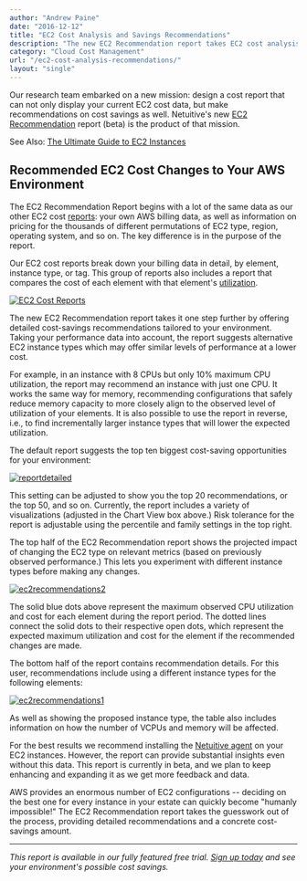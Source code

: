 ```yaml
---
author: "Andrew Paine"
date: "2016-12-12"
title: "EC2 Cost Analysis and Savings Recommendations"
description: "The new EC2 Recommendation report takes EC2 cost analysis one step further by offering detailed cost-savings recommendations tailored to your environment."
category: "Cloud Cost Management"
url: "/ec2-cost-analysis-recommendations/"
layout: "single"
---
```


Our research team embarked on a new mission: design a cost report that can not only display your current EC2 cost data, but make recommendations on cost savings as well. Netuitive's new [EC2 Recommendation](https://help.netuitive.com/Content/Reports/ec2_recommendation_report.htm) report (beta) is the product of that mission.

See Also: [The Ultimate Guide to EC2 Instances](https://www.metricly.com/ec2-instances/)

Recommended EC2 Cost Changes to Your AWS Environment
----------------------------------------------------

The EC2 Recommendation Report begins with a lot of the same data as our other EC2 cost [reports](https://www.metricly.com/demystify-your-ec2-cost-analysis): your own AWS billing data, as well as information on pricing for the thousands of different permutations of EC2 type, region, operating system, and so on. The key difference is in the purpose of the report.

Our EC2 cost reports break down your billing data in detail, by element, instance type, or tag. This group of reports also includes a report that compares the cost of each element with that element's [utilization](https://www.metricly.com/subtleties-ec2-cpu-utilization).

[![EC2 Cost Reports](https://www.metricly.com/wp-content/uploads/2017/07/EC2ReportsEdited-1024x528.png)](https://www.metricly.com/wp-content/uploads/2017/07/EC2ReportsEdited.png)

The new EC2 Recommendation report takes it one step further by offering detailed cost-savings recommendations tailored to your environment. Taking your performance data into account, the report suggests alternative EC2 instance types which may offer similar levels of performance at a lower cost.

For example, in an instance with 8 CPUs but only 10% maximum CPU utilization, the report may recommend an instance with just one CPU. It works the same way for memory, recommending configurations that safely reduce memory capacity to more closely align to the observed level of utilization of your elements. It is also possible to use the report in reverse, i.e., to find incrementally larger instance types that will lower the expected utilization.

The default report suggests the top ten biggest cost-saving opportunities for your environment:

[![reportdetailed](https://www.metricly.com/wp-content/uploads/2017/07/ReportDetailed.jpg)](https://www.metricly.com/wp-content/uploads/2017/07/ReportDetailed.jpg)

This setting can be adjusted to show you the top 20 recommendations, or the top 50, and so on. Currently, the report includes a variety of visualizations (adjusted in the Chart View box above.) Risk tolerance for the report is adjustable using the percentile and family settings in the top right.

The top half of the EC2 Recommendation report shows the projected impact of changing the EC2 type on relevant metrics (based on previously observed performance.) This lets you experiment with different instance types before making any changes.

[![ec2recommendations2](https://www.metricly.com/wp-content/uploads/2017/07/EC2Recommendations2-1024x367.png)](https://www.metricly.com/wp-content/uploads/2017/07/EC2Recommendations2.png)

The solid blue dots above represent the maximum observed CPU utilization and cost for each element during the report period. The dotted lines connect the solid dots to their respective open dots, which represent the expected maximum utilization and cost for the element if the recommended changes are made.

The bottom half of the report contains recommendation details. For this user, recommendations include using a different instance types for the following elements:

[![ec2recommendations1](https://www.metricly.com/wp-content/uploads/2017/07/EC2Recommendations1-1024x191.png)](https://www.metricly.com/wp-content/uploads/2017/07/EC2Recommendations1.png)

As well as showing the proposed instance type, the table also includes information on how the number of VCPUs and memory will be affected.

For the best results we recommend installing the [Netuitive agent](https://help.netuitive.com/Content/Datasources/Netuitive/aws_cost.htm) on your EC2 instances. However, the report can provide substantial insights even without this data. This report is currently in beta, and we plan to keep enhancing and expanding it as we get more feedback and data.

AWS provides an enormous number of EC2 configurations -- deciding on the best one for every instance in your estate can quickly become "humanly impossible!" The EC2 Recommendation report takes the guesswork out of the process, providing detailed recommendations and a concrete cost-savings amount.

* * * * *

*This report is available in our fully featured free trial.  [Sign up today](https://www.metricly.com/signup) and see your environment's possible cost savings.*
